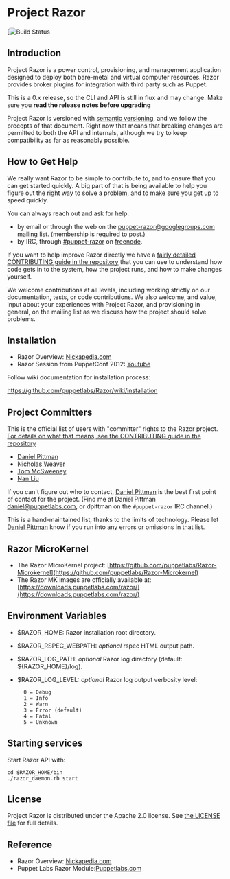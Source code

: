 # Project Razor

[![Build Status](https://jenkins.puppetlabs.com/job/razor-acceptance-matrix/badge)

## Introduction

Project Razor is a power control, provisioning, and management application
designed to deploy both bare-metal and virtual computer resources. Razor
provides broker plugins for integration with third party such as Puppet.

This is a 0.x release, so the CLI and API is still in flux and may
change. Make sure you __read the release notes before upgrading__

Project Razor is versioned with [semantic versioning][semver], and we follow
the precepts of that document.  Right now that means that breaking changes are
permitted to both the API and internals, although we try to keep compatibility
as far as reasonably possible.


## How to Get Help

We really want Razor to be simple to contribute to, and to ensure that you can
get started quickly.  A big part of that is being available to help you figure
out the right way to solve a problem, and to make sure you get up to
speed quickly.

You can always reach out and ask for help:

* by email or through the web on the [puppet-razor@googlegroups.com][puppet-razor]
  mailing list.  (membership is required to post.)
* by IRC, through [#puppet-razor][irc] on [freenode][freenode].

If you want to help improve Razor directly we have a
[fairly detailed CONTRIBUTING guide in the repository][contrib] that you can
use to understand how code gets in to the system, how the project runs, and
how to make changes yourself.

We welcome contributions at all levels, including working strictly on our
documentation, tests, or code contributions.  We also welcome, and value,
input about your experiences with Project Razor, and provisioning in general,
on the mailing list as we discuss how the project should solve problems.


## Installation

* Razor Overview: [Nickapedia.com](http://nickapedia.com/2012/05/21/lex-parsimoniae-cloud-provisioning-with-a-razor)
* Razor Session from PuppetConf 2012: [Youtube](http://www.youtube.com/watch?v=cR1bOg0IU5U)

Follow wiki documentation for installation process:

https://github.com/puppetlabs/Razor/wiki/installation

## Project Committers

This is the official list of users with "committer" rights to the
Razor project.  [For details on what that means, see the CONTRIBUTING
guide in the repository][contrib]

* [Daniel Pittman](https://github.com/daniel-pittman)
* [Nicholas Weaver](https://github.com/lynxbat)
* [Tom McSweeney](https://github.com/tjmcs)
* [Nan Liu](https://github.com/nanliu)

If you can't figure out who to contact,
[Daniel Pittman](https://github.com/daniel-pittman) is the best first point of
contact for the project.  (Find me at Daniel Pittman <daniel@puppetlabs.com>,
or dpittman on the `#puppet-razor` IRC channel.)

This is a hand-maintained list, thanks to the limits of technology.
Please let [Daniel Pittman](https://github.com/daniel-pittman) know if you run
into any errors or omissions in that list.


## Razor MicroKernel
* The Razor MicroKernel project:
[https://github.com/puppetlabs/Razor-Microkernel](https://github.com/puppetlabs/Razor-Microkernel)
* The Razor MK images are officially available at:
[https://downloads.puppetlabs.com/razor/](https://downloads.puppetlabs.com/razor/)

## Environment Variables
* $RAZOR\_HOME: Razor installation root directory.
* $RAZOR\_RSPEC\_WEBPATH: _optional_ rspec HTML output path.
* $RAZOR\_LOG\_PATH: _optional_ Razor log directory (default: ${RAZOR_HOME}/log).
* $RAZOR\_LOG\_LEVEL: _optional_ Razor log output verbosity level:

        0 = Debug
        1 = Info
        2 = Warn
        3 = Error (default)
        4 = Fatal
        5 = Unknown

## Starting services

Start Razor API with:

    cd $RAZOR_HOME/bin
    ./razor_daemon.rb start

## License

Project Razor is distributed under the Apache 2.0 license.
See [the LICENSE file][license] for full details.

## Reference

* Razor Overview: [Nickapedia.com](http://nickapedia.com/2012/05/21/lex-parsimoniae-cloud-provisioning-with-a-razor)
* Puppet Labs Razor Module:[Puppetlabs.com](http://puppetlabs.com/blog/introducing-razor-a-next-generation-provisioning-solution/)


[puppet-razor]: https://groups.google.com/forum/?fromgroups#!forum/puppet-razor
[irc]:          https://webchat.freenode.net/?channels=puppet-razor
[freenode]:     http://freenode.net/
[contrib]:      https://github.com/puppetlabs/Razor/blob/master/CONTRIBUTING.md
[license]:      https://github.com/puppetlabs/Razor/blob/master/LICENSE
[semver]:       http://semver.org/

